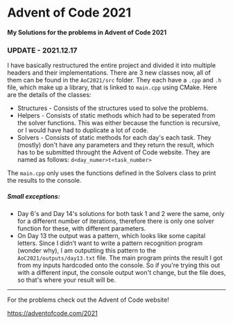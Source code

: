 # Advent of Code 2021
#### My Solutions for the problems in Advent of Code 2021

### UPDATE - 2021.12.17

I have basically restructured the entire project and divided it into multiple headers and their implementations. There are 3 new classes now, all of them can be found in the ``AoC2021/src`` folder. They each have a ``.cpp`` and ``.h`` file, which make up a library, that is linked to ``main.cpp`` using CMake. Here are the details of the classes:

+ Structures - Consists of the structures used to solve the problems.
+ Helpers - Consists of static methods which had to be seperated from the solver functions. This was either because the function is recursive, or I would have had to duplicate a lot of code.
+ Solvers - Consists of static methods for each day's each task. They (mostly) don't have any parameters and they return the result, which has to be submitted throught the Advent of Code website. They are named as follows: ``d<day_numer>t<task_number>``

The ``main.cpp`` only uses the functions defined in the Solvers class to print the results to the console.

##### Small exceptions:

+ Day 6's and Day 14's solutions for both task 1 and 2 were the same, only for a different number of iterations, therefore there is only one solver function for these, with different parameters.
+ On Day 13 the output was a pattern, which looks like some capital letters. Since I didn't want to write a pattern recognition program (wonder why), I am outputting this pattern to the ``AoC2021/outputs/day13.txt`` file. The main program prints the result I got from my inputs hardcoded onto the console. So if you're trying this out with a different input, the console output won't change, but the file does, so that's where your result will be.

---
For the problems check out the Advent of Code website!

https://adventofcode.com/2021




